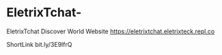 # EletrixTchat-
EletrixTchat Discover World
Website https://eletrixtchat.eletrixteck.repl.co

ShortLink bit.ly/3E9lfrQ

